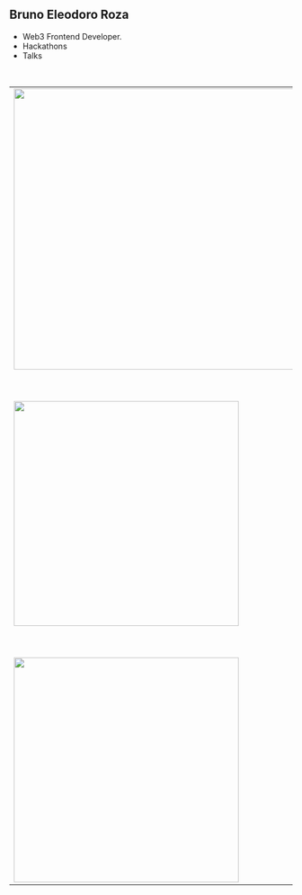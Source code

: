## Bruno Eleodoro Roza

- Web3 Frontend Developer.
- Hackathons
- Talks
<br/>
<center>
<table>
  <tr>
    <td><img width="500px" src="http://brunoeleodoro.com/assets/assets/talk-unicamp.jpg"/></td>
    <td><img width="500px" src="http://brunoeleodoro.com/assets/assets/talk-fluttertalks.jpg"/></td>
  </tr>  
  <tr>
    <td><img width="400px" src="http://brunoeleodoro.com/assets/assets/hack-nasa.jpg"/></td>
    <td><img width="500px" src="http://brunoeleodoro.com/assets/assets/hack-ibm.jpg"/></td>
  </tr>  
  <tr>
      <td><img width="400px" align="left" src="https://github-readme-stats.vercel.app/api/top-langs/?username=brunoeleodoro&hide=html&layout=compact&theme=cobalt" /></td>
      <td><img width="400px" align="left" src="https://github-readme-stats.vercel.app/api?username=brunoeleodoro&theme=cobalt" /></td>
  </tr>  
</table>
<!-- <p align="center"> 
  Visitor count<br>
  <img src="https://profile-counter.glitch.me/brunoeleodoro/count.svg" />
</p> -->
</center>

